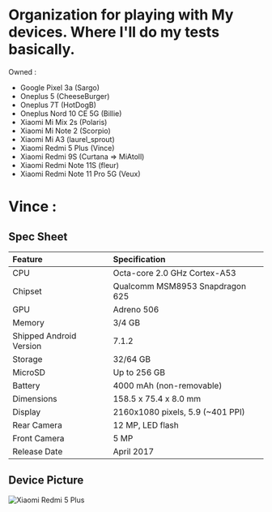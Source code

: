 # Organization for playing with My devices. Where I'll do my tests basically.

Owned :
- Google Pixel 3a (Sargo)
- Oneplus 5 (CheeseBurger)
- Oneplus 7T (HotDogB)
- Oneplus Nord 10 CE 5G (Billie)
- Xiaomi Mi Mix 2s (Polaris)
- Xiaomi Mi Note 2 (Scorpio)
- Xiaomi Mi A3 (laurel_sprout)
- Xiaomi Redmi 5 Plus (Vince)
- Xiaomi Redmi 9S (Curtana => MiAtoll)
- Xiaomi Redmi Note 11S (fleur)
- Xiaomi Redmi Note 11 Pro 5G (Veux)


# Vince :


## Spec Sheet

| Feature                 | Specification                     |
| :---------------------- | :-------------------------------- |
| CPU                     | Octa-core 2.0 GHz Cortex-A53      |
| Chipset                 | Qualcomm MSM8953 Snapdragon 625   |
| GPU                     | Adreno 506                        |
| Memory                  | 3/4 GB                            |
| Shipped Android Version | 7.1.2                             |
| Storage                 | 32/64 GB                          |
| MicroSD                 | Up to 256 GB                      |
| Battery                 | 4000 mAh (non-removable)          |
| Dimensions              | 158.5 x 75.4 x 8.0 mm             |
| Display                 | 2160x1080 pixels, 5.9 (~401 PPI)  |
| Rear Camera             | 12 MP, LED flash                  |
| Front Camera            | 5 MP                              |
| Release Date            | April 2017                        |

## Device Picture

![Xiaomi Redmi 5 Plus](https://i.imgur.com/2FYdLQK.jpg "Xiaomi Redmi 5 Plus")

